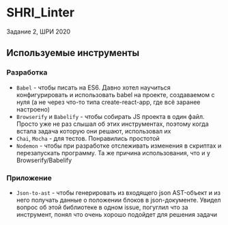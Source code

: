 # SHRI_Linter
Задание 2, ШРИ 2020

## Используемые инструменты

### Разработка
- `Babel` - чтобы писать на ES6. Давно хотел научиться конфигурировать и использовать babel на проекте, создаваемом с нуля (а не через что-то типа create-react-app, где всё заранее настроено)
- `Browserify` и `Babelify` - чтобы собирать JS проекта в один файл. Просто уже не раз слышал об этих инструментах, поэтому когда встала задача которую они решают, использовал их
- `Chai`, `Mocha` - для тестов. Понравились простотой
- `Nodemon` - чтобы при разработке отслеживать изменения в скриптах и перезапускать программу. Та же причина использования, что и у Browserify/Babelify

### Приложение
- `Json-to-ast` - чтобы генерировать из входящего json AST-объект и из него получать данные о положении блоков в json-документе. Увидел вопрос об этой библиотеке в одном issue, погуглил что за инструмент, понял что очень хорошо подойдет для решения задачи